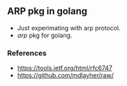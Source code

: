 ## ARP pkg in golang

- Just experimating with arp protocol.
- *arp* pkg for golang.


### References
- https://tools.ietf.org/html/rfc6747
- https://github.com/mdlayher/raw/
